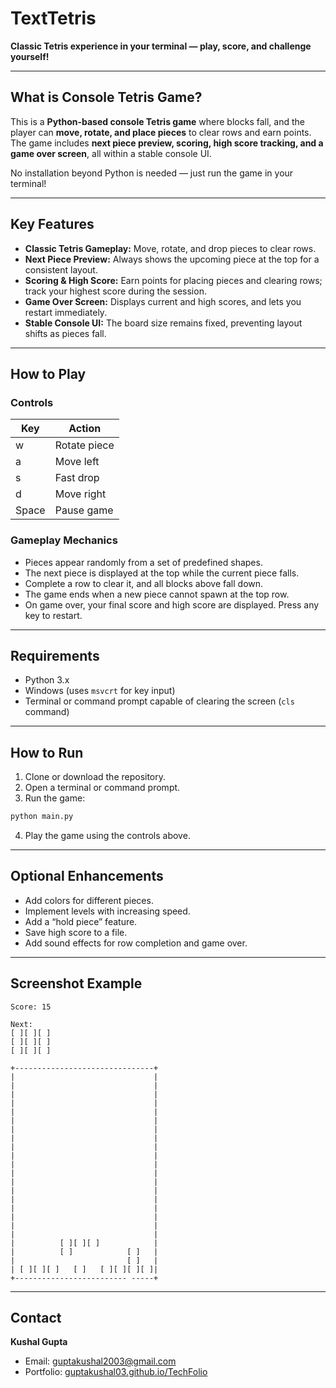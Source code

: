 # TextTetris

**Classic Tetris experience in your terminal — play, score, and challenge yourself!**

---

## What is Console Tetris Game?

This is a **Python-based console Tetris game** where blocks fall, and the player can **move, rotate, and place pieces** to clear rows and earn points. The game includes **next piece preview, scoring, high score tracking, and a game over screen**, all within a stable console UI.

No installation beyond Python is needed — just run the game in your terminal!

---

## Key Features

* **Classic Tetris Gameplay:** Move, rotate, and drop pieces to clear rows.
* **Next Piece Preview:** Always shows the upcoming piece at the top for a consistent layout.
* **Scoring & High Score:** Earn points for placing pieces and clearing rows; track your highest score during the session.
* **Game Over Screen:** Displays current and high scores, and lets you restart immediately.
* **Stable Console UI:** The board size remains fixed, preventing layout shifts as pieces fall.

---

## How to Play

### Controls

| Key   | Action       |
| ----- | ------------ |
| w     | Rotate piece |
| a     | Move left    |
| s     | Fast drop    |
| d     | Move right   |
| Space | Pause game   |

### Gameplay Mechanics

* Pieces appear randomly from a set of predefined shapes.
* The next piece is displayed at the top while the current piece falls.
* Complete a row to clear it, and all blocks above fall down.
* The game ends when a new piece cannot spawn at the top row.
* On game over, your final score and high score are displayed. Press any key to restart.

---

## Requirements

* Python 3.x
* Windows (uses `msvcrt` for key input)
* Terminal or command prompt capable of clearing the screen (`cls` command)

---

## How to Run

1. Clone or download the repository.
2. Open a terminal or command prompt.
3. Run the game:

```bash
python main.py
```

4. Play the game using the controls above.

---

## Optional Enhancements

* Add colors for different pieces.
* Implement levels with increasing speed.
* Add a “hold piece” feature.
* Save high score to a file.
* Add sound effects for row completion and game over.

---

## Screenshot Example

```
Score: 15

Next:
[ ][ ][ ]
[ ][ ][ ]
[ ][ ][ ]

+-------------------------------+
|                               |
|                               |
|                               |
|                               |
|                               |
|                               |
|                               |
|                               |
|                               |
|                               |
|                               |
|                               |
|                               |
|                               |
|                               |
|                               |
|                               |
|                               |
|                               |
|          [ ][ ][ ]            |
|          [ ]            [ ]   |
|                         [ ]   |
| [ ][ ][ ]   [ ]   [ ][ ][ ][ ]|
+------------------------- -----+
```

---

## Contact

**Kushal Gupta**

* Email: [guptakushal2003@gmail.com](mailto:guptakushal2003@gmail.com)
* Portfolio: [guptakushal03.github.io/TechFolio](https://guptakushal03.github.io/TechFolio)
